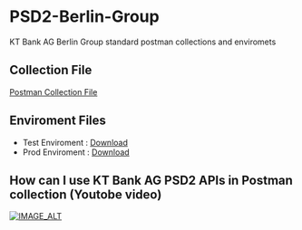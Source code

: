 # PSD2-Berlin-Group
KT Bank AG Berlin Group standard postman collections and enviromets


Collection File
---------------------

<a id="raw-url" href="https://github.com/kkaradag2/PSD2-Berlin-Group/blob/main/Berlin%20Group%20Standart.postman_collection.json">Postman Collection File</a>


Enviroment Files
-------------------------
- Test Enviroment : <a id="raw-url" href="https://github.com/kkaradag2/PSD2-Berlin-Group/blob/main/KT_BankAg_Test.postman_environment.json">Download</a>
- Prod Enviroment : <a id="raw-url" href="https://github.com/kkaradag2/PSD2-Berlin-Group/blob/main/KT_Bank_Prod.postman_environment.json">Download</a> 

How can I use KT Bank AG PSD2 APIs in Postman collection (Youtobe video)
-----------------


[![IMAGE_ALT](https://user-images.githubusercontent.com/11753728/183087390-bc6a6440-f4cf-4d54-bd5b-22ab88a0b184.png)]([https://www.youtube.com/watch?v=UmX4kyB2wfg](https://www.youtube.com/watch?v=j2oTEc8MckI))

